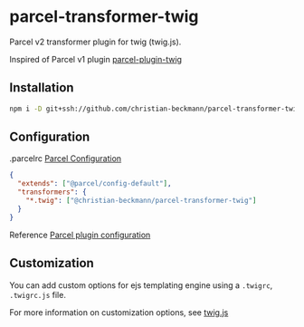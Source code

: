 # parcel-transformer-twig

Parcel v2 transformer plugin for twig (twig.js).

Inspired of Parcel v1 plugin [parcel-plugin-twig](https://github.com/arnorhs/parcel-plugin-twig) 

## Installation

```sh
npm i -D git+ssh://github.com/christian-beckmann/parcel-transformer-twig
```

## Configuration

.parcelrc [Parcel Configuration](https://parceljs.org/features/plugins/#.parcelrc)

```json
{
  "extends": ["@parcel/config-default"],
  "transformers": {
    "*.twig": ["@christian-beckmann/parcel-transformer-twig"]
  }
}
```

Reference [Parcel plugin configuration](https://v2.parceljs.org/configuration/plugin-configuration/)

## Customization

You can add custom options for ejs templating engine using a `.twigrc`, `.twigrc.js` file.

For more information on customization options, see [twig.js](https://github.com/twigjs/twig.js)
